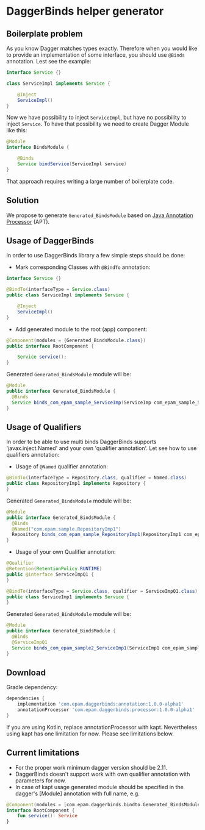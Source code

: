 # DaggerBinds helper generator

## Boilerplate problem

As you know Dagger matches types exactly. Therefore when you would like to provide an implementation of some interface, you should use `@Binds` annotation. Lest see the example:

```java
interface Service {}

class ServiceImpl implements Service {

    @Inject
    ServiceImpl()
}
```

Now we have possibility to inject `ServiceImpl`, but have no possibility to inject `Service`. To have that possibility we need to create Dagger Module like this:

```java
@Module
interface BindsModule {

    @Binds
    Service bindService(ServiceImpl service)
}
```

That approach requires writing a large number of boilerplate code.

## Solution

We propose to generate `Generated_BindsModule` based on [Java Annotation Processor](https://docs.oracle.com/javase/8/docs/api/javax/annotation/processing/Processor.html) (APT).

## Usage of DaggerBinds

In order to use DaggerBinds library a few simple steps should be done:

* Mark corresponding Classes with `@BindTo` annotation:

```java
interface Service {}

@BindTo(interfaceType = Service.class)
public class ServiceImpl implements Service {

    @Inject
    ServiceImpl()
}
```

* Add generated module to the root (app) component:

```java
@Component(modules = {Generated_BindsModule.class})
public interface RootComponent {

    Service service();
}
```

Generated `Generated_BindsModule` module will be:

```java
@Module
public interface Generated_BindsModule {
  @Binds
  Service binds_com_epam_sample_ServiceImp(ServiceImp com_epam_sample_ServiceImp);
}
```

## Usage of Qualifiers

In order to be able to use multi binds DaggerBinds supports 'javax.inject.Named' and your own 'qualifier annotation'.
Let see how to use qualifiers annotation:

* Usage of `@Named` qualifier annotation:

```java
@BindTo(interfaceType = Repository.class, qualifier = Named.class)
public class RepositoryImp1 implements Repository {
}
```

Generated `Generated_BindsModule` module will be:

```java
@Module
public interface Generated_BindsModule {
  @Binds
  @Named("com.epam.sample.RepositoryImp1")
  Repository binds_com_epam_sample_RepositoryImp1(RepositoryImp1 com_epam_sample_RepositoryImp1);
}
```

* Usage of your own Qualifier annotation:

```java
@Qualifier
@Retention(RetentionPolicy.RUNTIME)
public @interface ServiceImpQ1 {
}

@BindTo(interfaceType = Service.class, qualifier = ServiceImpQ1.class)
public class ServiceImp1 implements Service {
}
```

Generated `Generated_BindsModule` module will be:

```java
@Module
public interface Generated_BindsModule {
  @Binds
  @ServiceImpQ1
  Service binds_com_epam_sample2_ServiceImp1(ServiceImp1 com_epam_sample2_ServiceImp1);
}
```

## Download

Gradle dependency:

```groovy
dependencies {
    implementation 'com.epam.daggerbinds:annotation:1.0.0-alpha1'
    annotationProcessor 'com.epam.daggerbinds:processor:1.0.0-alpha1'
}
```

If you are using Kotlin, replace annotationProcessor with kapt.
Nevertheless using kapt has one limitation for now. Please see limitations below.

## Current limitations
* For the proper work minimum dagger version should be 2.11.
* DaggerBinds doesn't support work with own qualifier annotation with parameters for now.
* In case of kapt usage generated module should be specified in the dagger's [Module] annotation with full name, e.g.

```kotlin
@Component(modules = [com.epam.daggerbinds.bindto.Generated_BindsModule::class])
interface RootComponent {
    fun service(): Service
}
```